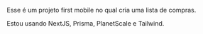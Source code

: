 Esse é um projeto first mobile no qual cria uma lista de compras.

Estou usando NextJS, Prisma, PlanetScale e Tailwind.
